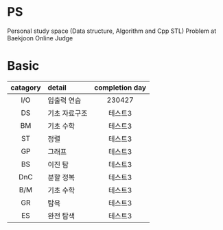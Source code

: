 # PS
Personal study space (Data structure, Algorithm and Cpp STL)
Problem at Baekjoon Online Judge

# Basic
|catagory|detail|completion day|
|:------:|:---|:---:|
|I/O|입출력 연습|230427|
|DS|기초 자료구조|테스트3|
|BM|기초 수학|테스트3|
|ST|정렬|테스트3|
|GP|그래프|테스트3|
|BS|이진 탐|테스트3|
|DnC|분할 정복|테스트3|
|B/M|기초 수학|테스트3|
|GR|탐욕|테스트3|
|ES|완전 탐색|테스트3|


